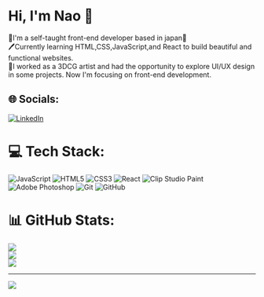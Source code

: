 # Hi, I'm Nao 🎉

🧠I'm a self-taught front-end developer based in japan🗾<br/>
🖊️Currently learning HTML,CSS,JavaScript,and React to build beautiful and functional websites.<br/>
💎I worked as a 3DCG artist and had the opportunity to explore UI/UX design in some projects. Now I'm focusing on front-end development.<br/>

## 🌐 Socials:
[![LinkedIn](https://img.shields.io/badge/LinkedIn-%230077B5.svg?logo=linkedin&logoColor=white)](https://linkedin.com/in/www.linkedin.com/in/naos-837761366) 

# 💻 Tech Stack:
![JavaScript](https://img.shields.io/badge/javascript-%23323330.svg?style=for-the-badge&logo=javascript&logoColor=%23F7DF1E) ![HTML5](https://img.shields.io/badge/html5-%23E34F26.svg?style=for-the-badge&logo=html5&logoColor=white) ![CSS3](https://img.shields.io/badge/css3-%231572B6.svg?style=for-the-badge&logo=css3&logoColor=white) ![React](https://img.shields.io/badge/react-%2320232a.svg?style=for-the-badge&logo=react&logoColor=%2361DAFB) ![Clip Studio Paint](https://img.shields.io/badge/ClipStudioPaint-%23CFD3D3.svg?style=for-the-badge&logo=ClipStudioPaint&logoColor=white) ![Adobe Photoshop](https://img.shields.io/badge/adobe%20photoshop-%2331A8FF.svg?style=for-the-badge&logo=adobe%20photoshop&logoColor=white) ![Git](https://img.shields.io/badge/git-%23F05033.svg?style=for-the-badge&logo=git&logoColor=white) ![GitHub](https://img.shields.io/badge/github-%23121011.svg?style=for-the-badge&logo=github&logoColor=white)
# 📊 GitHub Stats:
![](https://github-readme-stats.vercel.app/api?username=NaoS35&theme=radical&hide_border=false&include_all_commits=false&count_private=false)<br/>
![](https://nirzak-streak-stats.vercel.app/?user=NaoS35&theme=radical&hide_border=false)<br/>
![](https://github-readme-stats.vercel.app/api/top-langs/?username=NaoS35&theme=radical&hide_border=false&include_all_commits=false&count_private=false&layout=compact)

---
[![](https://visitcount.itsvg.in/api?id=NaoS35&icon=9&color=13)](https://visitcount.itsvg.in)

<!-- Proudly created with GPRM ( https://gprm.itsvg.in ) -->
